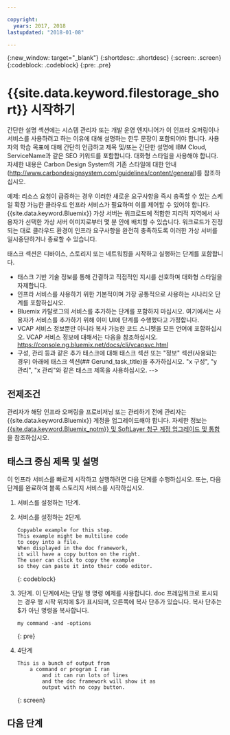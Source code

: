 ```yaml
---

copyright:
  years: 2017, 2018
lastupdated: "2018-01-08"

---
```


{:new_window: target="_blank"}
{:shortdesc: .shortdesc}
{:screen: .screen}
{:codeblock: .codeblock}
{:pre: .pre}


# {{site.data.keyword.filestorage_short}} 시작하기

간단한 설명 섹션에는 시스템 관리자 또는 개발 운영 엔지니어가 이 인프라 오퍼링이나 서비스를 사용하려고 하는 이유에 대해 설명하는 한두 문장이 포함되어야 합니다. 사용자의 학습 목표에 대해 간단히 언급하고 제목 및/또는 간단한 설명에 IBM Cloud, ServiceName과 같은 SEO 키워드를 포함합니다. 대화형 스타일을 사용해야 합니다. 자세한 내용은 Carbon Design System의 기존 스타일에 대한 안내(http://www.carbondesignsystem.com/guidelines/content/general)를 참조하십시오. 

예제:
리소스 요청이 급증하는 경우 이러한 새로운 요구사항을 즉시 충족할 수 있는 스케일 확장 가능한 클라우드 인프라 서비스가 필요하며 이를 제어할 수 있어야 합니다. {{site.data.keyword.Bluemix}} 가상 서버는 워크로드에 적합한 지리적 지역에서 사용자가 선택한 가상 서버 이미지로부터 몇 분 안에 배치할 수 있습니다. 워크로드가 진정되는 대로 클라우드 환경이 인프라 요구사항을 완전히 충족하도록 이러한 가상 서버를 일시중단하거나 종료할 수 있습니다.

태스크 섹션은 디바이스, 스토리지 또는 네트워킹을 시작하고 실행하는 단계를 포함합니다. 
- 태스크 기반 기술 정보를 통해 간결하고 직접적인 지시를 선호하며 대화형 스타일을 자제합니다. 
- 인프라 서비스를 사용하기 위한 기본적이며 가장 공통적으로 사용하는 시나리오 단계를 포함하십시오. 
- Bluemix 카탈로그의 서비스를 추가하는 단계를 포함하지 마십시오. 여기에서는 사용자가 서비스를 추가하기 위해 이미 UI에 단계를 수행했다고 가정합니다. 
- VCAP 서비스 정보뿐만 아니라 복사 가능한 코드 스니펫을 모든 언어에 포함하십시오. VCAP 서비스 정보에 대해서는 다음을 참조하십시오. https://console.ng.bluemix.net/docs/cli/vcapsvc.html
- 구성, 관리 등과 같은 추가 태스크에 대해 태스크 섹션 또는 "정보" 섹션(사용되는 경우) 아래에 태스크 섹션(## Gerund_task_title)을 추가하십시오. "x 구성", "y 관리", "x 관리"와 같은 태스크 제목을 사용하십시오. -->

## 전제조건
관리자가 해당 인프라 오퍼링을 프로비저닝 또는 관리하기 전에 관리자는 {{site.data.keyword.Bluemix}} 계정을 업그레이드해야 합니다. 자세한 정보는 [{{site.data.keyword.Bluemix_notm}} 및 SoftLayer 청구 계정 업그레이드 및 통합](../docs/admin/softlayerlink.html)을 참조하십시오. 

## 태스크 중심 제목 및 설명
이 인프라 서비스를 빠르게 시작하고 실행하려면 다음 단계를 수행하십시오. 또는,
다음 단계를 완료하여 블록 스토리지 서비스를 시작하십시오. 

<!-- Use ordered list markup for the step section. For code examples:
- use three backticks ahead of and after the example (```)
- For copyable code snippet, multi-line, include {: codeblock} following the last set of backticks. A copy button will display in framework in output.
- For copyable command, single line, include {: pre} following the last set of backticks. When displayed, it will show "$" at the beginning of the command example and a copy button, but the copy button will include just the command example.
- For non-copyable output snippet, include {: screen} following the last set of backticks.
 -->

1. 서비스를 설정하는 1단계.
2. 서비스를 설정하는 2단계.

	```
	Copyable example for this step.
	This example might be multiline code
	to copy into a file.
	When displayed in the doc framework,
	it will have a copy button on the right.
	The user can click to copy the example
	so they can paste it into their code editor.
	```
	{: codeblock}

3. 3단계. 이 단계에서는 단일 행 명령 예제를 사용합니다. doc 프레임워크로 표시되는 경우 행 시작 위치에 $가 표시되며, 오른쪽에 복사 단추가 있습니다. 복사 단추는 $가 아닌 명령을 복사합니다. 

	```
	my command -and -options
	```
	{: pre}

4. 4단계
	```
	This is a bunch of output from
		a command or program I ran
			and it can run lots of lines
			and the doc framework will show it as
			output with no copy button.
	```
	{: screen}

## 다음 단계

